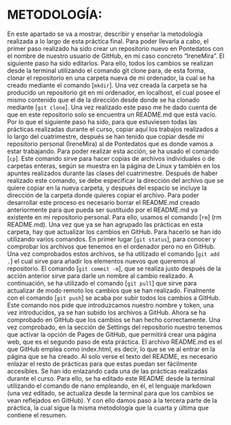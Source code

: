 # METODOLOGÍA:

En este apartado se va a mostrar, describir y enseñar la metodología realizada a lo largo de esta práctica final. Para poder llevarla a cabo, el primer paso realizado ha sido crear un repositorio nuevo en Pontedatos con el nombre de nuestro usuario de GitHub, en mi caso concreto “IreneMira”. El siguiente paso ha sido editarlos. Para ello, todos los cambios se realizan desde la terminal utilizando el  comando git clone para, de esta forma, clonar el repositorio en una carpeta nueva de mi ordenador, la cual se ha creado mediante el comando [`mkdir`]. 
Una vez creada la carpeta se ha producido un repositorio git en mi ordenador, en localhost, el cual posee el mismo contenido que el de la dirección desde donde se ha clonado mediante [`git clone`]. Una vez realizado este paso me he dado cuenta de que en este repositorio solo se encuentra un README.md que está vacío. Por lo que el siguiente paso ha sido, para que estuviesen todas las prácticas realizadas durante el curso, copiar aquí los trabajos realizados a lo largo del cuatrimestre, después se han tenido que copiar desde mi repositorio personal (IreneMira) al de Pontedatos que es donde vamos a estar trabajando. Para poder realizar esta acción, se ha usado el comando [`cp`]. Este comando sirve para  hacer copias de archivos individuales o de carpetas enteras, según se muestra en la página de Linux y también en los apuntes realizados durante las clases del cuatrimestre. Después de haber realizado este comando, se debe especificar la dirección del archivo que se quiere copiar en la nueva carpeta, y después del espacio se incluye la dirección de la carpeta donde quieres copiar el archivo.
Para poder desarrollar este proceso es necesario borrar el README.md creado anteriormente para que pueda ser sustituido por el README.md ya existente en mi repositorio personal. Para ello, usamos el comando [`rm`] (rm README.md).
Una vez que ya se han agrupado las prácticas en esta carpeta, hay que actualizar los cambios en GitHub. Para hacerlo se han ido utilizando varios comandos. En primer lugar [`git status`], para conocer y comprobar los archivos que tenemos en el ordenador pero no en GitHub. Una vez comprobados estos archivos, se ha utilizado el comando [`git add .`] el cual sirve para añadir los elementos nuevos que queremos al repositorio. El comando [`git commit -m`], que se realiza justo después de la acción anterior sirve para darle un nombre al cambio realizado. A continuación, se ha utilizado el comando [`git pull`] que sirve para actualizar de modo remoto los cambios que se han realizado. Finalmente con el comando [`git push`] se acaba por subir todos los cambios a GitHub. Este comando nos pide que introduzcamos nuestro nombre y token, una vez introducidos, ya se han subido los archivos a GitHub. 
Ahora se ha comprobado en GitHub que los cambios se han hecho correctamente. Una vez comprobado, en la sección de Settings del repositorio nuestro tenemos que activar la opción de Pages de GitHub, que permitirá crear una página web, que es el segundo paso de esta práctica. 
El archivo README.md es el que GitHub emplea como index.html, es decir, lo que se ve al entrar en la página que se ha creado. Al solo verse el texto del README, es necesario enlazar el resto de prácticas para que estas puedan ser fácilmente accesibles. Se han ido enlazando cada una de las prácticas realizadas durante el curso. Para ello, se ha editado este README desde la terminal utilizando el comando de nano empleando, en él, el lenguaje markdown (una vez editado, se actualiza desde la terminal para que los cambios se vean reflejados en GitHub). Y con ello damos paso a la tercera parte de la práctica, la cual sigue la misma metodología que la cuarta y última que contiene el resumen. 

